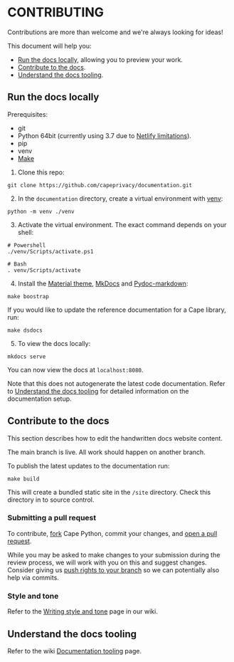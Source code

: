 # CONTRIBUTING

Contributions are more than welcome and we're always looking for ideas!

This document will help you:

* [Run the docs locally](#run-the-docs-locally), allowing you to preview your work.
* [Contribute to the docs](#contribute-to-the-docs).
* [Understand the docs tooling](#understand-the-docs-tooling).


## Run the docs locally

Prerequisites:

* git
* Python 64bit (currently using 3.7 due to [Netlify limitations](https://github.com/netlify/build-image/blob/xenial/included_software.md)).
* pip
* venv
* [Make](https://www.gnu.org/software/make/)

1. Clone this repo:

```
git clone https://github.com/capeprivacy/documentation.git
```

2. In the `documentation` directory, create a virtual environment with [venv](https://docs.python.org/3/library/venv.html#module-venv):

```
python -m venv ./venv
```

3. Activate the virtual environment. The exact command depends on your shell:

```
# Powershell
./venv/Scripts/activate.ps1

# Bash
. venv/Scripts/activate
```

4. Install the [Material theme](https://squidfunk.github.io/mkdocs-material/), [MkDocs](https://www.mkdocs.org/) and [Pydoc-markdown](https://github.com/NiklasRosenstein/pydoc-markdown):

```
make boostrap
```

If you would like to update the reference documentation for a Cape library, run:

```
make dsdocs
```

5. To view the docs locally:

```
mkdocs serve
```

You can now view the docs at `localhost:8080`. 

Note that this does not autogenerate the latest code documentation. Refer to [Understand the docs tooling](#understand-the-docs-tooling) for detailed information on the documentation setup.


## Contribute to the docs

This section describes how to edit the handwritten docs website content.

The main branch is live. All work should happen on another branch.

To publish the latest updates to the documentation run:
```
make build
```

This will create a bundled static site in the `/site` directory. Check this directory in to source control.

### Submitting a pull request

To contribute, [fork](https://help.github.com/articles/fork-a-repo/) Cape Python, commit your changes, and [open a pull request](https://help.github.com/articles/using-pull-requests/).

While you may be asked to make changes to your submission during the review process, we will work with you on this and suggest changes. Consider giving us [push rights to your branch](https://help.github.com/articles/allowing-changes-to-a-pull-request-branch-created-from-a-fork/) so we can potentially also help via commits.

### Style and tone

Refer to the [Writing style and tone](https://github.com/capeprivacy/documentation/wiki/Writing-style-and-tone) page in our wiki.

## Understand the docs tooling

Refer to the wiki [Documentation tooling](https://github.com/capeprivacy/documentation/wiki/Documentation-tooling) page.
